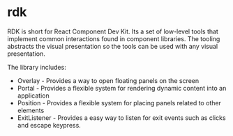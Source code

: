 # rdk
RDK is short for React Component Dev Kit. Its a set of low-level tools that implement
common interactions found in component libraries. The tooling abstracts the visual
presentation so the tools can be used with any visual presentation.

The library includes:

- Overlay - Provides a way to open floating panels on the screen
- Portal - Provides a flexible system for rendering dynamic content into an application
- Position - Provides a flexible system for placing panels related to other elements
- ExitListener - Provides a easy way to listen for exit events such as clicks and escape keypress.
